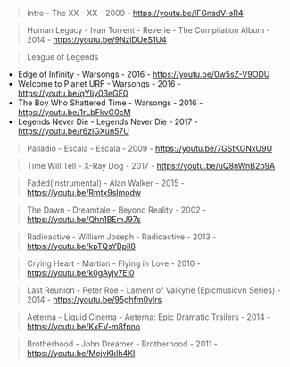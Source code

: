 > Intro - The XX - XX - 2009 - https://youtu.be/lFGnsdV-sR4

> Human Legacy - Ivan Torrent - Reverie - The Compilation Album - 2014 - https://youtu.be/9NzlDUeS1U4

> League of Legends
- Edge of Infinity - Warsongs - 2016 - https://youtu.be/0w5sZ-V9ODU
- Welcome to Planet URF - Warsongs - 2016 - https://youtu.be/qYIiy03eGE0
- The Boy Who Shattered Time - Warsongs - 2016 - https://youtu.be/1rLbFkvG0cM
- Legends Never Die - Legends Never Die - 2017 - https://youtu.be/r6zIGXun57U

> Palladio - Escala - Escala - 2009 - https://youtu.be/7GStKGNxU9U

> Time Will Tell - X-Ray Dog - 2017 - https://youtu.be/uQ8nWnB2b9A

> Faded(Instrumental) - Alan Walker - 2015 - https://youtu.be/Rmtx9slmodw

> The Dawn - Dreamtale - Beyond Reality - 2002 - https://youtu.be/Qhn1BEmJ97s

> Radioactive - William Joseph - Radioactive - 2013 - https://youtu.be/kpTQsYBpiI8

> Crying Heart - Martian - Flying in Love - 2010 - https://youtu.be/k0gAyjv7Ei0

> Last Reunion - Peter Roe - Lament of Valkyrie (Epicmusicvn Series) - 2014 - https://youtu.be/95ghfm0vlrs

> Aeterna - Liquid Cinema - Aeterna: Epic Dramatic Trailers - 2014 - https://youtu.be/KxEV-m8fpno

> Brotherhood - John Dreamer - Brotherhood - 2011 - https://youtu.be/MejvKklh4KI